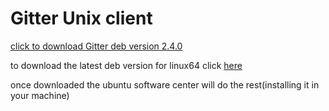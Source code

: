 # Gitter Unix client
[click to download Gitter deb version 2.4.0](https://github.com/mussaimo/aquarius/raw/master/gitter_2.4.0_amd64.deb)

to download the latest deb version for linux64 click [here](https://update.gitter.im/linux64/latest)

once downloaded the ubuntu software center will do the rest(installing it in your machine)
